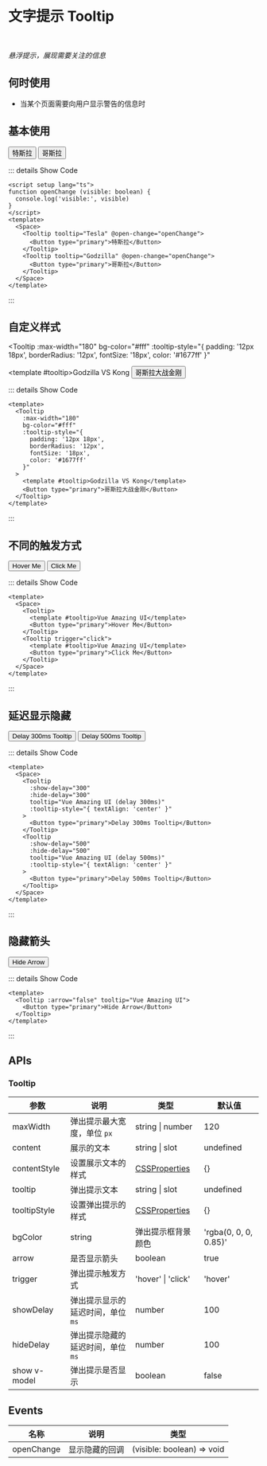 # 文字提示 Tooltip

<BackTop />
<Watermark fullscreen content="Vue Amazing UI" />

<br/>

*悬浮提示，展现需要关注的信息*

## 何时使用

- 当某个页面需要向用户显示警告的信息时

<script setup lang="ts">
function openChange (visible: boolean) {
  console.log('visible:', visible)
}
</script>

## 基本使用

<Space>
  <Tooltip tooltip="Tesla" @open-change="openChange">
    <Button type="primary">特斯拉</Button>
  </Tooltip>
  <Tooltip tooltip="Godzilla" @open-change="openChange">
    <Button type="primary">哥斯拉</Button>
  </Tooltip>
</Space>

::: details Show Code

```vue
<script setup lang="ts">
function openChange (visible: boolean) {
  console.log('visible:', visible)
}
</script>
<template>
  <Space>
    <Tooltip tooltip="Tesla" @open-change="openChange">
      <Button type="primary">特斯拉</Button>
    </Tooltip>
    <Tooltip tooltip="Godzilla" @open-change="openChange">
      <Button type="primary">哥斯拉</Button>
    </Tooltip>
  </Space>
</template>
```

:::

## 自定义样式

<Tooltip
  :max-width="180"
  bg-color="#fff"
  :tooltip-style="{
    padding: '12px 18px',
    borderRadius: '12px',
    fontSize: '18px',
    color: '#1677ff'
  }"
>
  <template #tooltip>Godzilla VS Kong</template>
  <Button type="primary">哥斯拉大战金刚</Button>
</Tooltip>

::: details Show Code

```vue
<template>
  <Tooltip
    :max-width="180"
    bg-color="#fff"
    :tooltip-style="{
      padding: '12px 18px',
      borderRadius: '12px',
      fontSize: '18px',
      color: '#1677ff'
    }"
  >
    <template #tooltip>Godzilla VS Kong</template>
    <Button type="primary">哥斯拉大战金刚</Button>
  </Tooltip>
</template>
```

:::

## 不同的触发方式

<Space>
  <Tooltip>
    <template #tooltip>Vue Amazing UI</template>
    <Button type="primary">Hover Me</Button>
  </Tooltip>
  <Tooltip trigger="click">
    <template #tooltip>Vue Amazing UI</template>
    <Button type="primary">Click Me</Button>
  </Tooltip>
</Space>

::: details Show Code

```vue
<template>
  <Space>
    <Tooltip>
      <template #tooltip>Vue Amazing UI</template>
      <Button type="primary">Hover Me</Button>
    </Tooltip>
    <Tooltip trigger="click">
      <template #tooltip>Vue Amazing UI</template>
      <Button type="primary">Click Me</Button>
    </Tooltip>
  </Space>
</template>
```

:::

## 延迟显示隐藏

<Space>
  <Tooltip
    :show-delay="300"
    :hide-delay="300"
    tooltip="Vue Amazing UI (delay 300ms)"
    :tooltip-style="{ textAlign: 'center' }"
  >
    <Button type="primary">Delay 300ms Tooltip</Button>
  </Tooltip>
  <Tooltip
    :show-delay="500"
    :hide-delay="500"
    tooltip="Vue Amazing UI (delay 500ms)"
    :tooltip-style="{ textAlign: 'center' }"
  >
    <Button type="primary">Delay 500ms Tooltip</Button>
  </Tooltip>
</Space>

::: details Show Code

```vue
<template>
  <Space>
    <Tooltip
      :show-delay="300"
      :hide-delay="300"
      tooltip="Vue Amazing UI (delay 300ms)"
      :tooltip-style="{ textAlign: 'center' }"
    >
      <Button type="primary">Delay 300ms Tooltip</Button>
    </Tooltip>
    <Tooltip
      :show-delay="500"
      :hide-delay="500"
      tooltip="Vue Amazing UI (delay 500ms)"
      :tooltip-style="{ textAlign: 'center' }"
    >
      <Button type="primary">Delay 500ms Tooltip</Button>
    </Tooltip>
  </Space>
</template>
```

:::

## 隐藏箭头

<Tooltip :arrow="false" tooltip="Vue Amazing UI">
  <Button type="primary">Hide Arrow</Button>
</Tooltip>

::: details Show Code

```vue
<template>
  <Tooltip :arrow="false" tooltip="Vue Amazing UI">
    <Button type="primary">Hide Arrow</Button>
  </Tooltip>
</template>
```

:::

## APIs

### Tooltip

参数 | 说明 | 类型 | 默认值
-- | -- | -- | --
maxWidth | 弹出提示最大宽度，单位 `px` | string &#124; number | 120
content | 展示的文本 | string &#124; slot | undefined
contentStyle | 设置展示文本的样式 | [CSSProperties](https://cn.vuejs.org/api/utility-types.html#cssproperties) | {}
tooltip | 弹出提示文本 | string &#124; slot | undefined
tooltipStyle | 设置弹出提示的样式 | [CSSProperties](https://cn.vuejs.org/api/utility-types.html#cssproperties) | {}
bgColor | string | 弹出提示框背景颜色 | 'rgba(0, 0, 0, 0.85)'
arrow | 是否显示箭头 | boolean | true
trigger | 弹出提示触发方式 | 'hover' &#124; 'click' | 'hover'
showDelay | 弹出提示显示的延迟时间，单位 `ms` | number | 100
hideDelay |弹出提示隐藏的延迟时间，单位 `ms` | number | 100
show <Tag color="cyan">v-model</Tag> | 弹出提示是否显示 | boolean | false

## Events

名称 | 说明 | 类型
-- | -- | --
openChange | 显示隐藏的回调 | (visible: boolean) => void
